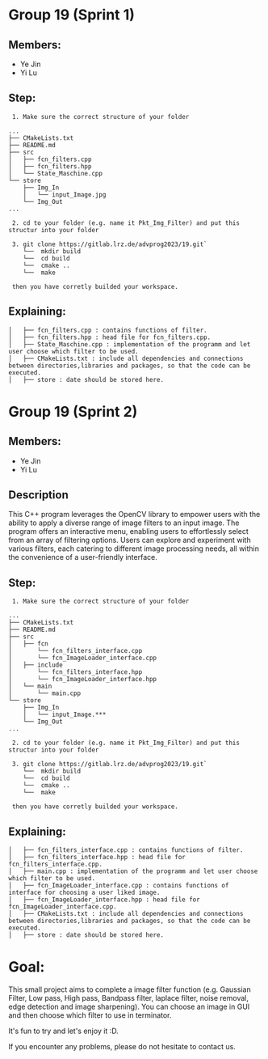 # Group 19 (Sprint 1)

## Members: 
- Ye Jin 
- Yi Lu

## Step:

     1. Make sure the correct structure of your folder

```
...
├── CMakeLists.txt
├── README.md
├── src
│   ├── fcn_filters.cpp
│   ├── fcn_filters.hpp
│   └── State_Maschine.cpp
└── store
    ├── Img_In
    │   └── input_Image.jpg
    └── Img_Out
...

```

     2. cd to your folder (e.g. name it Pkt_Img_Filter) and put this structur into your folder
    
     3. git clone https://gitlab.lrz.de/advprog2023/19.git`
        └──  mkdir build
        └──  cd build
        └──  cmake ..
        └──  make
    
     then you have corretly builded your workspace.



## Explaining:

```
│   ├── fcn_filters.cpp : contains functions of filter.
│   ├── fcn_filters.hpp : head file for fcn_filters.cpp.
│   ├── State_Maschine.cpp : implementation of the programm and let user choose which filter to be used.
│   ├── CMakeLists.txt : include all dependencies and connections between directories,libraries and packages, so that the code can be executed.
│   ├── store : date should be stored here.
```



# Group 19 (Sprint 2)

## Members: 
- Ye Jin 
- Yi Lu

## Description
This C++ program leverages the OpenCV library to empower users with the ability to apply a diverse range of image filters to an input image. The program offers an interactive menu, enabling users to effortlessly select from an array of filtering options. Users can explore and experiment with various filters, each catering to different image processing needs, all within the convenience of a user-friendly interface.

## Step:

     1. Make sure the correct structure of your folder

```
...
├── CMakeLists.txt
├── README.md
├── src
│   ├── fcn
│       └── fcn_filters_interface.cpp
│       └── fcn_ImageLoader_interface.cpp
│   ├── include
│       └── fcn_filters_interface.hpp
│       └── fcn_ImageLoader_interface.hpp
│   └── main
│       └── main.cpp
└── store
    ├── Img_In
    │   └── input_Image.***
    └── Img_Out
...

```

     2. cd to your folder (e.g. name it Pkt_Img_Filter) and put this structur into your folder
    
     3. git clone https://gitlab.lrz.de/advprog2023/19.git`
        └──  mkdir build
        └──  cd build
        └──  cmake ..
        └──  make
    
     then you have corretly builded your workspace.

## Explaining:

```
│   ├── fcn_filters_interface.cpp : contains functions of filter.
│   ├── fcn_filters_interface.hpp : head file for fcn_filters_interface.cpp.
│   ├── main.cpp : implementation of the programm and let user choose which filter to be used.
│   ├── fcn_ImageLoader_interface.cpp : contains functions of interface for choosing a user liked image.
│   ├── fcn_ImageLoader_interface.hpp : head file for fcn_ImageLoader_interface.cpp.
│   ├── CMakeLists.txt : include all dependencies and connections between directories,libraries and packages, so that the code can be executed.
│   ├── store : date should be stored here.
```

# Goal:

This small project aims to complete a image filter function (e.g. Gaussian Filter, Low pass, High pass, 
Bandpass filter, laplace filter, noise removal, edge detection and image sharpening). You can choose an image in GUI and then choose which filter to use in terminator. 
 
It's fun to try and let's enjoy it :D. 

If you encounter any problems, please do not hesitate to contact us.

